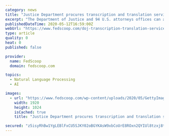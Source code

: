 ```yaml
---
category: news
title: "Justice Department procures transcription and translation services for lawyers"
excerpt: "The Department of Justice and 94 U.S. attorneys offices can access artificial intelligence-enabled audio and video transcription and translation services through a contract announced Tuesday. Veritone won the two-year indefinite delivery,"
publishedDateTime: 2020-05-12T16:59:00Z
webUrl: "https://www.fedscoop.com/doj-transcription-translation-services/"
type: article
quality: 0
heat: 0
published: false

provider:
  name: FedScoop
  domain: fedscoop.com

topics:
  - Natural Language Processing
  - AI

images:
  - url: "https://www.fedscoop.com/wp-content/uploads/2020/05/GettyImages-1173819446.jpg"
    width: 1920
    height: 1024
    isCached: true
    title: "Justice Department procures transcription and translation services for lawyers"

secured: "z5isyRhBw1YgLEBlFxCU5SJKY02oBGYKAsW9xbCoUrE8ROxn2QYIUl8tzxj8tJmi8D/nUKK3cW9PGvB2ri/YZ+cPWs/Lk56/H4VuEZubPvxciRsaW8ycp2qkHTeJlCvu1ldklaznXO66Xm7F4CrgauqPuFo2lIxhbpyDXa3VZkT+fC1BaWLKRbbdJKvKfRbjz5tHbX+ruL9gTlpxzrmE/IJmJoX9CUsff7mMF02GTn+MSNOcE/URjc8k46/uCGR8fZszxz4alsJqWDdjJT7n1Cjo3pQKx2A+mcUYP1rDy955+OnCs2anmrtlKykLONzo;V3v1ZWQOYZ2wjXJHJB68Vg=="
---
```


